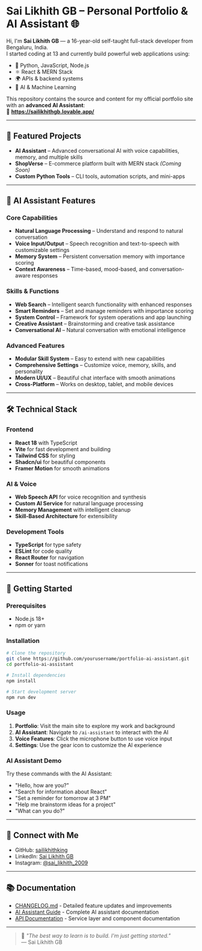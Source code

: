 # Sai Likhith GB – Personal Portfolio & AI Assistant 🌐

Hi, I'm **Sai Likhith GB** — a 16-year-old self-taught full-stack developer from Bengaluru, India.  
I started coding at 13 and currently build powerful web applications using:

- 🔧 Python, JavaScript, Node.js
- ⚛️ React & MERN Stack
- 🌍 APIs & backend systems
- 🤖 AI & Machine Learning

This repository contains the source and content for my official portfolio site with an **advanced AI Assistant**:  
📡 **https://sailikhithgb.lovable.app/**

---

## 🚀 Featured Projects

- **AI Assistant** – Advanced conversational AI with voice capabilities, memory, and multiple skills
- **ShopVerse** – E-commerce platform built with MERN stack *(Coming Soon)*
- **Custom Python Tools** – CLI tools, automation scripts, and mini-apps

---

## 🤖 AI Assistant Features

### Core Capabilities
- **Natural Language Processing** – Understand and respond to natural conversation
- **Voice Input/Output** – Speech recognition and text-to-speech with customizable settings
- **Memory System** – Persistent conversation memory with importance scoring
- **Context Awareness** – Time-based, mood-based, and conversation-aware responses

### Skills & Functions
- **Web Search** – Intelligent search functionality with enhanced responses
- **Smart Reminders** – Set and manage reminders with importance scoring
- **System Control** – Framework for system operations and app launching
- **Creative Assistant** – Brainstorming and creative task assistance
- **Conversational AI** – Natural conversation with emotional intelligence

### Advanced Features
- **Modular Skill System** – Easy to extend with new capabilities
- **Comprehensive Settings** – Customize voice, memory, skills, and personality
- **Modern UI/UX** – Beautiful chat interface with smooth animations
- **Cross-Platform** – Works on desktop, tablet, and mobile devices

---

## 🛠️ Technical Stack

### Frontend
- **React 18** with TypeScript
- **Vite** for fast development and building
- **Tailwind CSS** for styling
- **Shadcn/ui** for beautiful components
- **Framer Motion** for smooth animations

### AI & Voice
- **Web Speech API** for voice recognition and synthesis
- **Custom AI Service** for natural language processing
- **Memory Management** with intelligent cleanup
- **Skill-Based Architecture** for extensibility

### Development Tools
- **TypeScript** for type safety
- **ESLint** for code quality
- **React Router** for navigation
- **Sonner** for toast notifications

---

## 🚀 Getting Started

### Prerequisites
- Node.js 18+ 
- npm or yarn

### Installation
```bash
# Clone the repository
git clone https://github.com/yourusername/portfolio-ai-assistant.git
cd portfolio-ai-assistant

# Install dependencies
npm install

# Start development server
npm run dev
```

### Usage
1. **Portfolio**: Visit the main site to explore my work and background
2. **AI Assistant**: Navigate to `/ai-assistant` to interact with the AI
3. **Voice Features**: Click the microphone button to use voice input
4. **Settings**: Use the gear icon to customize the AI experience

### AI Assistant Demo
Try these commands with the AI Assistant:
- "Hello, how are you?"
- "Search for information about React"
- "Set a reminder for tomorrow at 3 PM"
- "Help me brainstorm ideas for a project"
- "What can you do?"

---

## 🔗 Connect with Me

- GitHub: [sailikhithking](https://github.com/sailikhithking)  
- LinkedIn: [Sai Likhith GB](https://www.linkedin.com/in/sai-likhith-g-b-180b332a4)  
- Instagram: [@sai_likhith_2009](https://www.instagram.com/sai_likhith_2009)

---

## 📚 Documentation

- [CHANGELOG.md](./CHANGELOG.md) - Detailed feature updates and improvements
- [AI Assistant Guide](./docs/ai-assistant.md) - Complete AI assistant documentation
- [API Documentation](./docs/api.md) - Service layer and component documentation

---

> 📢 *"The best way to learn is to build. I'm just getting started."*  
> — Sai Likhith GB

